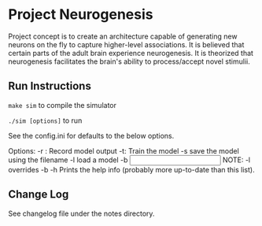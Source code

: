 # Project Neurogenesis

Project concept is to create an architecture capable of generating new neurons on the fly to capture higher-level associations. It is believed that certain parts of the adult brain experience neurogenesis. It is theorized that neurogenesis facilitates the brain's ability to process/accept novel stimulii.

## Run Instructions
`make sim` to compile the simulator

`./sim [options]` to run

See the config.ini for defaults to the below options.

Options:
-r <filename>: Record model output
-t: Train the model
-s <filename> save the model using the filename
-l <filename> load a model
-b <model id> <input size> NOTE: -l overrides -b
-h Prints the help info (probably more up-to-date than this list).

## Change Log
See changelog file under the notes directory.